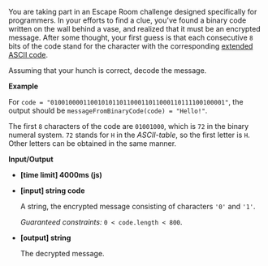 ﻿You are taking part in an Escape Room challenge designed specifically for programmers. In your efforts to find a clue, you've found a binary code written on the wall behind a vase, and realized that it must be an encrypted message. After some thought, your first guess is that each consecutive `8` bits of the code stand for the character with the corresponding [extended ASCII code](http://www.ascii-code.com/).

Assuming that your hunch is correct, decode the message.

**Example**

For `code = "010010000110010101101100011011000110111100100001"`, the output should be
`messageFromBinaryCode(code) = "Hello!"`.

The first `8` characters of the code are `01001000`, which is `72` in the binary numeral system. `72` stands for `H` in the _ASCII-table_, so the first letter is `H`.
Other letters can be obtained in the same manner.

**Input/Output**

*   **[time limit] 4000ms (js)**

*   **[input] string code**

    A string, the encrypted message consisting of characters `'0'` and `'1'`.

    _Guaranteed constraints:_
    `0 < code.length < 800`.

*   **[output] string**

    The decrypted message.